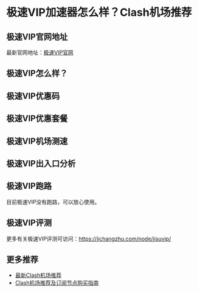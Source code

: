 # 极速VIP加速器怎么样？Clash机场推荐

## 极速VIP官网地址
最新官网地址：[极速VIP官网](https://cf.affxc.com/jisuvip/)

## 极速VIP怎么样？


## 极速VIP优惠码


## 极速VIP优惠套餐


## 极速VIP机场测速


## 极速VIP出入口分析


## 极速VIP跑路
目前极速VIP没有跑路，可以放心使用。

## 极速VIP评测
更多有关极速VIP评测可访问：https://jichangzhu.com/node/jisuvip/

## 更多推荐
 - [最新Clash机场推荐](https://github.com/clashfan/jichangtuijian)
 - [Clash机场推荐及订阅节点购买指南](https://clashfan.com/?utm_source=github&utm_medium=clashfan-details)
